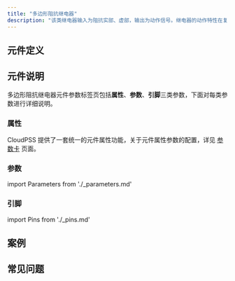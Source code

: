 ```yaml
---
title: "多边形阻抗继电器"
description: "该类继电器输入为阻抗实部、虚部，输出为动作信号。继电器的动作特性在复数阻抗平面上可以是各种形状的多边形，多边形以内是动作区，多边形以外是不动作区。 该类继电器的特性曲线通常是由一组折线和两个直线合成，有时也由两组折线合成。"
---
```


## 元件定义

## 元件说明

多边形阻抗继电器元件参数标签页包括**属性**、**参数**、**引脚**三类参数，下面对每类参数进行详细说明。

### 属性

CloudPSS 提供了一套统一的元件属性功能，关于元件属性参数的配置，详见 [参数卡](docs/documents/software/10-xstudio/20-simstudio/40-workbench/20-function-zone/30-design-tab/30-param-panel/index.md) 页面。

### 参数

import Parameters from './_parameters.md'

<Parameters/>

### 引脚

import Pins from './_pins.md'

<Pins/>

## 案例

## 常见问题


